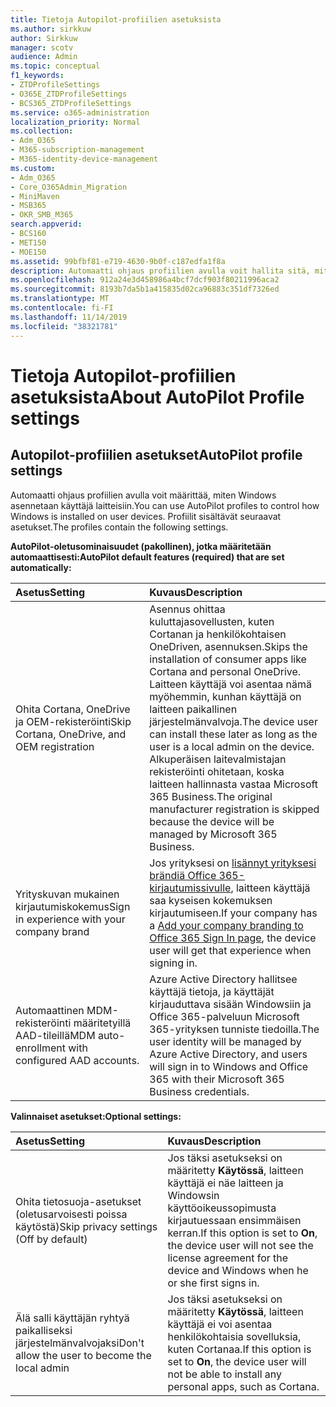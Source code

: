 ```yaml
---
title: Tietoja Autopilot-profiilien asetuksista
ms.author: sirkkuw
author: Sirkkuw
manager: scotv
audience: Admin
ms.topic: conceptual
f1_keywords:
- ZTDProfileSettings
- O365E_ZTDProfileSettings
- BCS365_ZTDProfileSettings
ms.service: o365-administration
localization_priority: Normal
ms.collection:
- Adm_O365
- M365-subscription-management
- M365-identity-device-management
ms.custom:
- Adm_O365
- Core_O365Admin_Migration
- MiniMaven
- MSB365
- OKR_SMB_M365
search.appverid:
- BCS160
- MET150
- MOE150
ms.assetid: 99bfbf81-e719-4630-9b0f-c187edfa1f8a
description: Automaatti ohjaus profiilien avulla voit hallita sitä, miten Windows asennetaan käyttäjä laitteisiin. Profiilit sisältävät oletusarvoisia ja valinnaisia asetuksia, kuten Ohita Cortanan asennus.
ms.openlocfilehash: 912a24e3d458986a4bcf7dcf903f80211996aca2
ms.sourcegitcommit: 8193b7da5b1a415835d02ca96883c351df7326ed
ms.translationtype: MT
ms.contentlocale: fi-FI
ms.lasthandoff: 11/14/2019
ms.locfileid: "38321781"
---
```

# <a name="about-autopilot-profile-settings"></a><span data-ttu-id="6bbd0-104">Tietoja Autopilot-profiilien asetuksista</span><span class="sxs-lookup"><span data-stu-id="6bbd0-104">About AutoPilot Profile settings</span></span>

## <a name="autopilot-profile-settings"></a><span data-ttu-id="6bbd0-105">Autopilot-profiilien asetukset</span><span class="sxs-lookup"><span data-stu-id="6bbd0-105">AutoPilot profile settings</span></span>

<span data-ttu-id="6bbd0-106">Automaatti ohjaus profiilien avulla voit määrittää, miten Windows asennetaan käyttäjä laitteisiin.</span><span class="sxs-lookup"><span data-stu-id="6bbd0-106">You can use AutoPilot profiles to control how Windows is installed on user devices.</span></span> <span data-ttu-id="6bbd0-107">Profiilit sisältävät seuraavat asetukset.</span><span class="sxs-lookup"><span data-stu-id="6bbd0-107">The profiles contain the following settings.</span></span>
  
 <span data-ttu-id="6bbd0-108">**AutoPilot-oletusominaisuudet (pakollinen), jotka määritetään automaattisesti:**</span><span class="sxs-lookup"><span data-stu-id="6bbd0-108">**AutoPilot default features (required) that are set automatically:**</span></span>
  
|<span data-ttu-id="6bbd0-109">**Asetus**</span><span class="sxs-lookup"><span data-stu-id="6bbd0-109">**Setting**</span></span>|<span data-ttu-id="6bbd0-110">**Kuvaus**</span><span class="sxs-lookup"><span data-stu-id="6bbd0-110">**Description**</span></span>|
|:-----|:-----|
|<span data-ttu-id="6bbd0-111">Ohita Cortana, OneDrive ja OEM-rekisteröinti</span><span class="sxs-lookup"><span data-stu-id="6bbd0-111">Skip Cortana, OneDrive, and OEM registration</span></span>  <br/> |<span data-ttu-id="6bbd0-112">Asennus ohittaa kuluttajasovellusten, kuten Cortanan ja henkilökohtaisen OneDriven, asennuksen.</span><span class="sxs-lookup"><span data-stu-id="6bbd0-112">Skips the installation of consumer apps like Cortana and personal OneDrive.</span></span> <span data-ttu-id="6bbd0-113">Laitteen käyttäjä voi asentaa nämä myöhemmin, kunhan käyttäjä on laitteen paikallinen järjestelmänvalvoja.</span><span class="sxs-lookup"><span data-stu-id="6bbd0-113">The device user can install these later as long as the user is a local admin on the device.</span></span> <span data-ttu-id="6bbd0-114">Alkuperäisen laitevalmistajan rekisteröinti ohitetaan, koska laitteen hallinnasta vastaa Microsoft 365 Business.</span><span class="sxs-lookup"><span data-stu-id="6bbd0-114">The original manufacturer registration is skipped because the device will be managed by Microsoft 365 Business.</span></span>  <br/> |
|<span data-ttu-id="6bbd0-115">Yrityskuvan mukainen kirjautumiskokemus</span><span class="sxs-lookup"><span data-stu-id="6bbd0-115">Sign in experience with your company brand</span></span>  <br/> |<span data-ttu-id="6bbd0-116">Jos yrityksesi on [lisännyt yrityksesi brändiä Office 365-kirjautumissivulle](https://support.office.com/article/a1229cdb-ce19-4da5-90c7-2b9b146aef0a), laitteen käyttäjä saa kyseisen kokemuksen kirjautumiseen.</span><span class="sxs-lookup"><span data-stu-id="6bbd0-116">If your company has a [Add your company branding to Office 365 Sign In page](https://support.office.com/article/a1229cdb-ce19-4da5-90c7-2b9b146aef0a), the device user will get that experience when signing in.</span></span>  <br/> |
|<span data-ttu-id="6bbd0-117">Automaattinen MDM-rekisteröinti määritetyillä AAD-tileillä</span><span class="sxs-lookup"><span data-stu-id="6bbd0-117">MDM auto-enrollment with configured AAD accounts.</span></span>  <br/> |<span data-ttu-id="6bbd0-118">Azure Active Directory hallitsee käyttäjä tietoja, ja käyttäjät kirjauduttava sisään Windowsiin ja Office 365-palveluun Microsoft 365-yrityksen tunniste tiedoilla.</span><span class="sxs-lookup"><span data-stu-id="6bbd0-118">The user identity will be managed by Azure Active Directory, and users will sign in to Windows and Office 365 with their Microsoft 365 Business credentials.</span></span>  <br/> |
   
 <span data-ttu-id="6bbd0-119">**Valinnaiset asetukset:**</span><span class="sxs-lookup"><span data-stu-id="6bbd0-119">**Optional settings:**</span></span>
  
|<span data-ttu-id="6bbd0-120">**Asetus**</span><span class="sxs-lookup"><span data-stu-id="6bbd0-120">**Setting**</span></span>|<span data-ttu-id="6bbd0-121">**Kuvaus**</span><span class="sxs-lookup"><span data-stu-id="6bbd0-121">**Description**</span></span>|
|:-----|:-----|
|<span data-ttu-id="6bbd0-122">Ohita tietosuoja-asetukset (oletusarvoisesti poissa käytöstä)</span><span class="sxs-lookup"><span data-stu-id="6bbd0-122">Skip privacy settings (Off by default)</span></span>  <br/> |<span data-ttu-id="6bbd0-123">Jos täksi asetukseksi on määritetty **Käytössä**, laitteen käyttäjä ei näe laitteen ja Windowsin käyttöoikeussopimusta kirjautuessaan ensimmäisen kerran.</span><span class="sxs-lookup"><span data-stu-id="6bbd0-123">If this option is set to **On**, the device user will not see the license agreement for the device and Windows when he or she first signs in.</span></span>  <br/> |
|<span data-ttu-id="6bbd0-124">Älä salli käyttäjän ryhtyä paikalliseksi järjestelmänvalvojaksi</span><span class="sxs-lookup"><span data-stu-id="6bbd0-124">Don't allow the user to become the local admin</span></span>  <br/> |<span data-ttu-id="6bbd0-125">Jos täksi asetukseksi on määritetty **Käytössä**, laitteen käyttäjä ei voi asentaa henkilökohtaisia sovelluksia, kuten Cortanaa.</span><span class="sxs-lookup"><span data-stu-id="6bbd0-125">If this option is set to **On**, the device user will not be able to install any personal apps, such as Cortana.</span></span><br/> |
   
